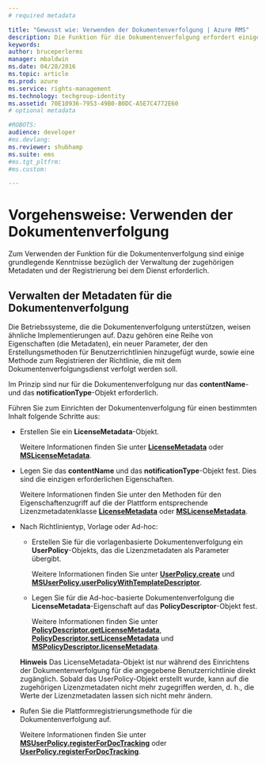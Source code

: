 ```yaml
---
# required metadata

title: "Gewusst wie: Verwenden der Dokumentenverfolgung | Azure RMS"
description: Die Funktion für die Dokumentenverfolgung erfordert einige grundlegende Kenntnisse bezüglich der Verwaltung der zugehörigen Metadaten und der Registrierung bei dem Dienst.
keywords:
author: bruceperlerms
manager: mbaldwin
ms.date: 04/28/2016
ms.topic: article
ms.prod: azure
ms.service: rights-management
ms.technology: techgroup-identity
ms.assetid: 70E10936-7953-49B0-B0DC-A5E7C4772E60
# optional metadata

#ROBOTS:
audience: developer
#ms.devlang:
ms.reviewer: shubhamp
ms.suite: ems
#ms.tgt_pltfrm:
#ms.custom:

---
```


# Vorgehensweise: Verwenden der Dokumentenverfolgung

Zum Verwenden der Funktion für die Dokumentenverfolgung sind einige grundlegende Kenntnisse bezüglich der Verwaltung der zugehörigen Metadaten und der Registrierung bei dem Dienst erforderlich.

## Verwalten der Metadaten für die Dokumentenverfolgung

Die Betriebssysteme, die die Dokumentenverfolgung unterstützen, weisen ähnliche Implementierungen auf. Dazu gehören eine Reihe von Eigenschaften (die Metadaten), ein neuer Parameter, der den Erstellungsmethoden für Benutzerrichtlinien hinzugefügt wurde, sowie eine Methode zum Registrieren der Richtlinie, die mit dem Dokumentenverfolgungsdienst verfolgt werden soll.

Im Prinzip sind nur für die Dokumentenverfolgung nur das **contentName**- und das **notificationType**-Objekt erforderlich.

Führen Sie zum Einrichten der Dokumentenverfolgung für einen bestimmten Inhalt folgende Schritte aus:

-   Erstellen Sie ein **LicenseMetadata**-Objekt.

    Weitere Informationen finden Sie unter [**LicenseMetadata**](/rights-management/sdk/4.2/api/android/com.microsoft.rightsmanagement#msipcthin2_licensemetadata_interface_java) oder [**MSLicenseMetadata**](/rights-management/sdk/4.2/api/iOS/mslicensemetadata#msipcthin2_mslicensemetadata_class_objc).

-   Legen Sie das **contentName** und das **notificationType**-Objekt fest. Dies sind die einzigen erforderlichen Eigenschaften.

    Weitere Informationen finden Sie unter den Methoden für den Eigenschaftenzugriff auf die der Plattform entsprechende Lizenzmetadatenklasse [**LicenseMetadata**](/rights-management/sdk/4.2/api/android/com.microsoft.rightsmanagement#msipcthin2_licensemetadata_interface_java) oder [**MSLicenseMetadata**](/rights-management/sdk/4.2/api/iOS/mslicensemetadata#msipcthin2_mslicensemetadata_class_objc).

-   Nach Richtlinientyp, Vorlage oder Ad-hoc:

    -   Erstellen Sie für die vorlagenbasierte Dokumentenverfolgung ein **UserPolicy**-Objekts, das die Lizenzmetadaten als Parameter übergibt.

        Weitere Informationen finden Sie unter [**UserPolicy.create**](/rights-management/sdk/4.2/api/android/userpolicy#msipcthin2_userpolicy_class_java) und [**MSUserPolicy.userPolicyWithTemplateDescriptor**](/rights-management/sdk/4.2/api/iOS/msuserpolicy#msipcthin2_msuserpolicy_templatedescriptor_property_objc).

    -   Legen Sie für die Ad-hoc-basierte Dokumentenverfolgung die **LicenseMetadata**-Eigenschaft auf das **PolicyDescriptor**-Objekt fest.

        Weitere Informationen finden Sie unter [**PolicyDescriptor.getLicenseMetadata**](/rights-management/sdk/4.2/api/android/policydescriptor#msipcthin2_policydescriptor_interface_java), [**PolicyDescriptor.setLicenseMetadata**](/rights-management/sdk/4.2/api/android/policydescriptor#msipcthin2_policydescriptor_setlicensemetadata_java) und [**MSPolicyDescriptor.licenseMetadata**](/rights-management/sdk/4.2/api/iOS/mspolicydescriptor#msipcthin2_mspolicydescriptor_licensemetadata_property_objc).

    **Hinweis**  Das LicenseMetadata-Objekt ist nur während des Einrichtens der Dokumentenverfolgung für die angegebene Benutzerrichtlinie direkt zugänglich. Sobald das UserPolicy-Objekt erstellt wurde, kann auf die zugehörigen Lizenzmetadaten nicht mehr zugegriffen werden, d. h., die Werte der Lizenzmetadaten lassen sich nicht mehr ändern.

     

-   Rufen Sie die Plattformregistrierungsmethode für die Dokumentenverfolgung auf.

    Weitere Informationen finden Sie unter [**MSUserPolicy.registerForDocTracking**](/rights-management/sdk/4.2/api/iOS/msuserpolicy#msipcthin2_msuserpolicy_registerfordoctracking_userid_authenticationcallback_completionblock_method_objc) oder [**UserPolicy.registerForDocTracking**](/rights-management/sdk/4.2/api/iOS/msuserpolicy#msipcthin2_msuserpolicy_registerfordoctracking_userid_authenticationcallback_completionblock_method_objc).

 

 


<!--HONumber=Jun16_HO2-->


